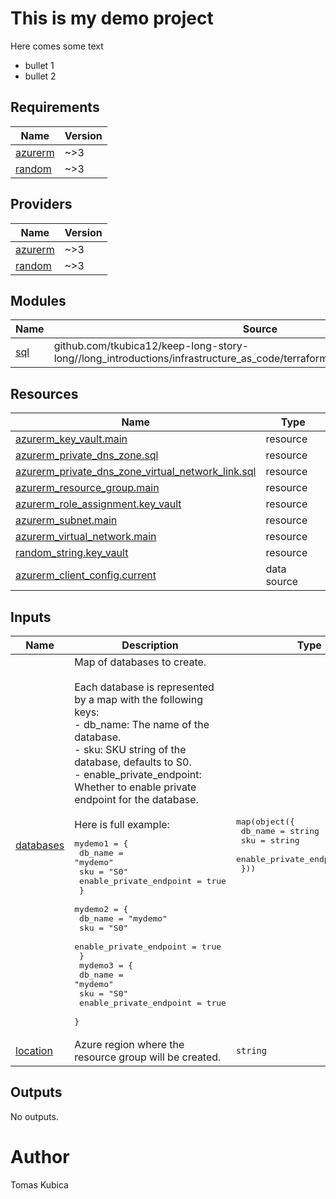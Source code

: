 <!-- BEGIN_TF_DOCS -->
# This is my demo project
Here comes some text
- bullet 1
- bullet 2

## Requirements

| Name | Version |
|------|---------|
| <a name="requirement_azurerm"></a> [azurerm](#requirement\_azurerm) | ~>3 |
| <a name="requirement_random"></a> [random](#requirement\_random) | ~>3 |

## Providers

| Name | Version |
|------|---------|
| <a name="provider_azurerm"></a> [azurerm](#provider\_azurerm) | ~>3 |
| <a name="provider_random"></a> [random](#provider\_random) | ~>3 |

## Modules

| Name | Source | Version |
|------|--------|---------|
| <a name="module_sql"></a> [sql](#module\_sql) | github.com/tkubica12/keep-long-story-long//long_introductions/infrastructure_as_code/terraform_full_demo/modules/azuresql | azuresql-v1.0.0 |

## Resources

| Name | Type |
|------|------|
| [azurerm_key_vault.main](https://registry.terraform.io/providers/hashicorp/azurerm/latest/docs/resources/key_vault) | resource |
| [azurerm_private_dns_zone.sql](https://registry.terraform.io/providers/hashicorp/azurerm/latest/docs/resources/private_dns_zone) | resource |
| [azurerm_private_dns_zone_virtual_network_link.sql](https://registry.terraform.io/providers/hashicorp/azurerm/latest/docs/resources/private_dns_zone_virtual_network_link) | resource |
| [azurerm_resource_group.main](https://registry.terraform.io/providers/hashicorp/azurerm/latest/docs/resources/resource_group) | resource |
| [azurerm_role_assignment.key_vault](https://registry.terraform.io/providers/hashicorp/azurerm/latest/docs/resources/role_assignment) | resource |
| [azurerm_subnet.main](https://registry.terraform.io/providers/hashicorp/azurerm/latest/docs/resources/subnet) | resource |
| [azurerm_virtual_network.main](https://registry.terraform.io/providers/hashicorp/azurerm/latest/docs/resources/virtual_network) | resource |
| [random_string.key_vault](https://registry.terraform.io/providers/hashicorp/random/latest/docs/resources/string) | resource |
| [azurerm_client_config.current](https://registry.terraform.io/providers/hashicorp/azurerm/latest/docs/data-sources/client_config) | data source |

## Inputs

| Name | Description | Type | Default | Required |
|------|-------------|------|---------|:--------:|
| <a name="input_databases"></a> [databases](#input\_databases) | Map of databases to create.<br><br>Each database is represented by a map with the following keys:<br>- db\_name: The name of the database.<br>- sku: SKU string of the database, defaults to S0.<br>- enable\_private\_endpoint: Whether to enable private endpoint for the database.<br><br>Here is full example:<pre>mydemo1 = {<br>      db_name                 = "mydemo"<br>      sku                     = "S0"<br>      enable_private_endpoint = true<br>    }<br>    mydemo2 = {<br>      db_name                 = "mydemo"<br>      sku                     = "S0"<br>      enable_private_endpoint = true<br>    }<br>    mydemo3 = {<br>      db_name                 = "mydemo"<br>      sku                     = "S0"<br>      enable_private_endpoint = true<br>    }</pre> | <pre>map(object({<br>    db_name                 = string<br>    sku                     = string<br>    enable_private_endpoint = bool<br>  }))</pre> | <pre>{<br>  "mydemo1": {<br>    "db_name": "mydemo",<br>    "enable_private_endpoint": true,<br>    "sku": "S0"<br>  },<br>  "mydemo2": {<br>    "db_name": "mydemo",<br>    "enable_private_endpoint": true,<br>    "sku": "S0"<br>  },<br>  "mydemo3": {<br>    "db_name": "mydemo",<br>    "enable_private_endpoint": true,<br>    "sku": "S0"<br>  }<br>}</pre> | no |
| <a name="input_location"></a> [location](#input\_location) | Azure region where the resource group will be created. | `string` | `"West Europe"` | no |

## Outputs

No outputs.

# Author
Tomas Kubica
<!-- END_TF_DOCS -->